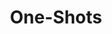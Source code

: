 ---
title: One-Shots
tagline: "One shot adventures!"
layout: collection
permalink: /one-shots/
collection: one-shots
entries_layout: grid
classes: wide
author_profile: false
toc: false
header:
  overlay_image: /assets/images/headers/dungeon.webp
  overlay_filter: 0.6
sidebar:
  - title: ""
    image: "/assets/images/logo.png"
    image_alt: "Gamplay Posts"
  - title: "Archives"
    nav: "posts"
---